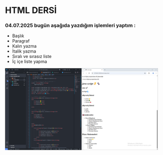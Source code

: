 # HTML DERSİ
### 04.07.2025 bugün aşağıda yazdığım işlemleri yaptım :
- Başlık
- Paragraf
- Kalın yazma
- İtalik yazma
- Sıralı ve sırasız liste
- İç içe liste yapma



![alt text](html.png)